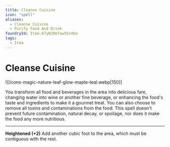```yaml
---
title: Cleanse Cuisine
icon: "spell"
aliases:
  - Cleanse Cuisine
  - Purify Food And Drink
foundryId: Item.67yBJDmfaw55vX6e
tags:
  - Item
---
```


# Cleanse Cuisine
![[icons-magic-nature-leaf-glow-maple-teal.webp|150]]

You transform all food and beverages in the area into delicious fare, changing water into wine or another fine beverage, or enhancing the food's taste and ingredients to make it a gourmet treat. You can also choose to remove all toxins and contaminations from the food. This spell doesn't prevent future contamination, natural decay, or spoilage, nor does it make the food any more nutritious.

* * *

**Heightened (+2)** Add another cubic foot to the area, which must be contiguous with the rest.
